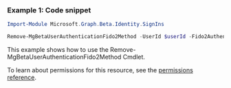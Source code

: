 ### Example 1: Code snippet

```powershellImport-Module Microsoft.Graph.Beta.Identity.SignIns

Remove-MgBetaUserAuthenticationFido2Method -UserId $userId -Fido2AuthenticationMethodId $fido2AuthenticationMethodId
```
This example shows how to use the Remove-MgBetaUserAuthenticationFido2Method Cmdlet.
To learn about permissions for this resource, see the [permissions reference](/graph/permissions-reference).

